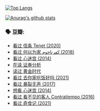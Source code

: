 [![Top Langs](https://github-readme-stats.vercel.app/api/top-langs/?username=w940853815)](https://github.com/anuraghazra/github-readme-stats)

[![Anurag's github stats](https://github-readme-stats.vercel.app/api?username=w940853815)](https://github.com/anuraghazra/github-readme-stats)

### 🗣 豆瓣:

<!-- DOUBAN-ACTIVITIES:START -->
- [看过 信条 Tenet‎ (2020)](https://www.douban.com/people/136069238/status/3375495428/)
- [看过 何以为家 كفرناحوم‎ (2018)](https://www.douban.com/people/136069238/status/3373723264/)
- [看过 心迷宫‎ (2014)](https://www.douban.com/people/136069238/status/3364992794/)
- [在读 证券分析](https://www.douban.com/people/136069238/status/3364662597/)
- [读过 黄金时代](https://www.douban.com/people/136069238/status/3364661885/)
- [看过 去你家吃饭好吗‎ (2021)](https://www.douban.com/people/136069238/status/3363924258/)
- [看过 暴裂无声‎ (2017)](https://www.douban.com/people/136069238/status/3363414378/)
- [想看 心迷宫‎ (2014)](https://www.douban.com/people/136069238/status/3363413954/)
- [看过 看不见的客人 Contratiempo‎ (2016)](https://www.douban.com/people/136069238/status/3354372896/)
- [看过 奇食记‎ (2021)](https://www.douban.com/people/136069238/status/3352683465/)
<!-- DOUBAN-ACTIVITIES:END -->
<!--
**w940853815/w940853815** is a ✨ _special_ ✨ repository because its `README.md` (this file) appears on your GitHub profile.

Here are some ideas to get you started:

- 🔭 I’m currently working on ...
- 🌱 I’m currently learning ...
- 👯 I’m looking to collaborate on ...
- 🤔 I’m looking for help with ...
- 💬 Ask me about ...
- 📫 How to reach me: ...
- 😄 Pronouns: ...
- ⚡ Fun fact: ...
-->
